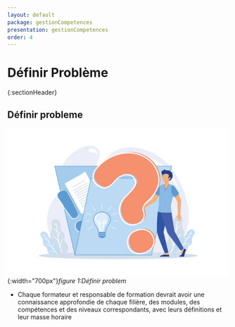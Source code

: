 ```yaml
---
layout: default
package: gestionCompetences
presentation: gestionCompetences
order: 4
---
```


# Définir Problème
{:sectionHeader}

<!-- new slide -->

## Définir probleme 

![Définir probleme](./images/definir-probleme.jpg){:width="700px"}*figure 1:Définir problem*

<!-- new slide -->

<!-- note -->

- Chaque formateur et responsable de formation devrait avoir une connaissance approfondie de chaque filière, des modules, des compétences et des niveaux correspondants, avec leurs définitions et leur masse horaire